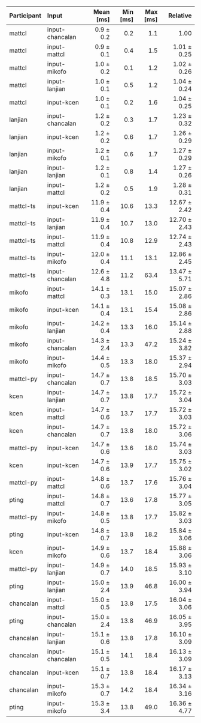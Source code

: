 | Participant | Input | Mean [ms] | Min [ms] | Max [ms] | Relative |
|:---|:---|---:|---:|---:|---:|
| mattcl | input-chancalan | 0.9 ± 0.2 | 0.2 | 1.1 | 1.00 |
| mattcl | input-mattcl | 0.9 ± 0.1 | 0.4 | 1.5 | 1.01 ± 0.25 |
| mattcl | input-mikofo | 1.0 ± 0.2 | 0.1 | 1.2 | 1.02 ± 0.26 |
| mattcl | input-lanjian | 1.0 ± 0.1 | 0.5 | 1.2 | 1.04 ± 0.24 |
| mattcl | input-kcen | 1.0 ± 0.1 | 0.2 | 1.6 | 1.04 ± 0.25 |
| lanjian | input-chancalan | 1.2 ± 0.2 | 0.3 | 1.7 | 1.23 ± 0.32 |
| lanjian | input-kcen | 1.2 ± 0.2 | 0.6 | 1.7 | 1.26 ± 0.29 |
| lanjian | input-mikofo | 1.2 ± 0.1 | 0.6 | 1.7 | 1.27 ± 0.29 |
| lanjian | input-lanjian | 1.2 ± 0.1 | 0.8 | 1.4 | 1.27 ± 0.26 |
| lanjian | input-mattcl | 1.2 ± 0.2 | 0.5 | 1.9 | 1.28 ± 0.31 |
| mattcl-ts | input-kcen | 11.9 ± 0.4 | 10.6 | 13.3 | 12.67 ± 2.42 |
| mattcl-ts | input-lanjian | 11.9 ± 0.4 | 10.7 | 13.0 | 12.70 ± 2.43 |
| mattcl-ts | input-mattcl | 11.9 ± 0.4 | 10.8 | 12.9 | 12.74 ± 2.43 |
| mattcl-ts | input-mikofo | 12.0 ± 0.4 | 11.1 | 13.1 | 12.86 ± 2.45 |
| mattcl-ts | input-chancalan | 12.6 ± 4.8 | 11.2 | 63.4 | 13.47 ± 5.71 |
| mikofo | input-mattcl | 14.1 ± 0.3 | 13.1 | 15.0 | 15.07 ± 2.86 |
| mikofo | input-kcen | 14.1 ± 0.4 | 13.1 | 15.4 | 15.08 ± 2.86 |
| mikofo | input-lanjian | 14.2 ± 0.4 | 13.3 | 16.0 | 15.14 ± 2.88 |
| mikofo | input-chancalan | 14.3 ± 2.4 | 13.3 | 47.2 | 15.24 ± 3.82 |
| mikofo | input-mikofo | 14.4 ± 0.5 | 13.3 | 18.0 | 15.37 ± 2.94 |
| mattcl-py | input-chancalan | 14.7 ± 0.7 | 13.8 | 18.5 | 15.70 ± 3.03 |
| kcen | input-lanjian | 14.7 ± 0.7 | 13.8 | 17.7 | 15.72 ± 3.04 |
| kcen | input-mattcl | 14.7 ± 0.6 | 13.7 | 17.7 | 15.72 ± 3.03 |
| kcen | input-chancalan | 14.7 ± 0.7 | 13.8 | 18.0 | 15.72 ± 3.06 |
| mattcl-py | input-kcen | 14.7 ± 0.6 | 13.6 | 18.0 | 15.74 ± 3.03 |
| kcen | input-kcen | 14.7 ± 0.6 | 13.9 | 17.7 | 15.75 ± 3.02 |
| mattcl-py | input-mattcl | 14.8 ± 0.6 | 13.7 | 17.6 | 15.76 ± 3.04 |
| pting | input-mattcl | 14.8 ± 0.7 | 13.6 | 17.8 | 15.77 ± 3.05 |
| mattcl-py | input-mikofo | 14.8 ± 0.5 | 13.8 | 17.7 | 15.82 ± 3.03 |
| pting | input-kcen | 14.8 ± 0.7 | 13.8 | 18.2 | 15.84 ± 3.06 |
| kcen | input-mikofo | 14.9 ± 0.6 | 13.7 | 18.4 | 15.88 ± 3.06 |
| mattcl-py | input-lanjian | 14.9 ± 0.7 | 14.0 | 18.5 | 15.93 ± 3.10 |
| pting | input-lanjian | 15.0 ± 2.4 | 13.9 | 46.8 | 16.00 ± 3.94 |
| chancalan | input-mattcl | 15.0 ± 0.5 | 13.8 | 17.5 | 16.04 ± 3.06 |
| pting | input-chancalan | 15.0 ± 2.4 | 13.8 | 46.9 | 16.05 ± 3.95 |
| chancalan | input-lanjian | 15.1 ± 0.6 | 13.8 | 17.8 | 16.10 ± 3.09 |
| chancalan | input-chancalan | 15.1 ± 0.5 | 14.1 | 18.4 | 16.13 ± 3.09 |
| chancalan | input-kcen | 15.1 ± 0.7 | 13.8 | 18.4 | 16.17 ± 3.13 |
| chancalan | input-mikofo | 15.3 ± 0.7 | 14.2 | 18.4 | 16.34 ± 3.16 |
| pting | input-mikofo | 15.3 ± 3.4 | 13.8 | 49.0 | 16.36 ± 4.77 |
